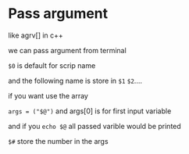 # Pass argument

like agrv[] in c++

we can pass argument from terminal

`$0` is default for scrip name

and the following name is store in `$1` `$2`....

if you want use the array

`args = ("$@")` and args[0] is for first input variable

and if you `echo $@` all passed varible would be printed

`$#` store the number in the args

